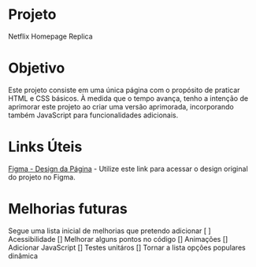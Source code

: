 # Projeto
Netflix Homepage Replica

# Objetivo
Este projeto consiste em uma única página com o propósito de praticar HTML e CSS básicos. À medida que o tempo avança, tenho a intenção de aprimorar este projeto ao criar uma versão aprimorada, incorporando também JavaScript para funcionalidades adicionais.

# Links Úteis
[Figma - Design da Página](https://www.figma.com/file/F9q4oemFzW5FNJ90VEY7Sp/Netflix_Homepage-(Community)?type=design&node-id=2-2&mode=design&t=BXv95RicSgxqExTz-0) - Utilize este link para acessar o design original do projeto no Figma.

# Melhorias futuras
Segue uma lista inicial de melhorias que pretendo adicionar
[ ] Acessibilidade
[] Melhorar alguns pontos no código
[] Animações
[] Adicionar JavaScript
[] Testes unitáros
[] Tornar a lista opções populares dinâmica